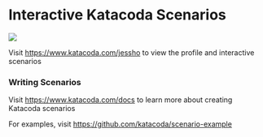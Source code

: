 # Interactive Katacoda Scenarios

[![](http://shields.katacoda.com/katacoda/jessho/count.svg)](https://www.katacoda.com/jessho "Get your profile on Katacoda.com")

Visit https://www.katacoda.com/jessho to view the profile and interactive scenarios

### Writing Scenarios
Visit https://www.katacoda.com/docs to learn more about creating Katacoda scenarios

For examples, visit https://github.com/katacoda/scenario-example
